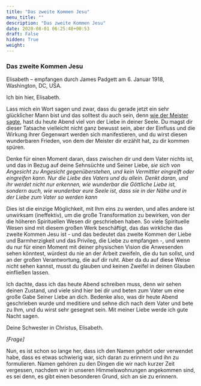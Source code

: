 ```yaml
---
title: "Das zweite Kommen Jesu"
menu_title: ""
description: "Das zweite Kommen Jesu"
date: 2020-08-01 06:25:48+00:53
draft: False
hidden: True
weight:
---
```

### Das zweite Kommen Jesu

Elisabeth – empfangen durch James Padgett am 6. Januar 1918, Washington, DC, USA.

Ich bin hier, Elisabeth.

Lass mich ein Wort sagen und zwar, dass du gerade jetzt ein sehr glücklicher Mann bist und das solltest du auch sein, denn [wie der Meister sagte](/padgett-botschaften/padgett-botschaften-in-reihenfolge-des-datums/padgett-botschaften-1918/jesus-bittet-padgett-noch-inniger-um-die-goettliche-liebe-zu-beten-jep-jesus-6-januar-1918/), hast du heute Abend viel von der Liebe in deiner Seele. Du magst dir dieser Tatsache vielleicht nicht ganz bewusst sein, aber der Einfluss und die Wirkung ihrer Gegenwart werden sich manifestieren, und du wirst diesen wunderbaren Frieden, von dem der Meister dir erzählt hat, zu dir kommen spüren.

Denke für einen Moment daran, dass zwischen dir und dem Vater nichts ist, und das in Bezug auf deine Sehnsüchte und Seiner Liebe, *sie sich von Angesicht zu Angesicht gegenüberstehen, und kein Vermittler eingreift oder eingreifen kann. Nur die Liebe des Vaters und du allein. Denkt daran, und ihr werdet nicht nur erkennen, wie wunderbar die Göttliche Liebe ist, sondern auch, wie wunderbar eure Seele ist, dass sie in der Nähe und in der Liebe zum Vater so werden kann*

Dies ist die einzige Möglichkeit, mit Ihm eins zu werden, und alles andere ist unwirksam (ineffektiv), um die große Transformation zu bewirken, von der die höheren Spirituellen Wesen dir geschrieben haben. So viele Spirituelle Wesen sind mit diesem großen Werk beschäftigt, das das wirkliche das zweite Kommen Jesu ist - und das bedeutet das zweite Kommen der Liebe und Barmherzigkeit und das Privileg, die Liebe zu empfangen -, und wenn du nur für einen Moment mit deiner physischen Vision die Anwesenden sehen könntest, würdest du nie an der Arbeit zweifeln, die du tun sollst, und an der großen Verantwortung, die auf dir ruht. Aber da du auf diese Weise nicht sehen kannst, musst du glauben und keinen Zweifel in deinen Glauben einfließen lassen.

Ich dachte, dass ich das heute Abend schreiben muss, denn wir sehen deinen Zustand, und viele sind hier bei dir und beten zum Vater um eine große Gabe Seiner Liebe an dich. Bedenke also, was dir heute Abend geschrieben wurde und meditiere und sehne dich nach dem Vater und bete zu Ihm, und du wirst sehr gesegnet sein. Mit meiner Liebe werde ich gute Nacht sagen.

Deine Schwester in Christus, Elisabeth.

*[Frage]*

Nun, es ist schon so lange her, dass ich den Namen gehört oder verwendet habe, dass es etwas schwierig war, sich daran zu erinnern und ihn zu formulieren. Namen gehören zu den Dingen die wir nach kurzer Zeit vergessen, nachdem wir in unseren Himmelswohnungen angekommen sind, es sei denn, es gibt einen besonderen Grund, sich an sie zu erinnern.
